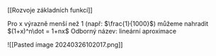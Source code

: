 [[Rozvoje základních funkcí]]

Pro x výrazně menší než 1 (např: $\frac{1}{1000}$) můžeme nahradit $(1+x)^n\dot = 1+nx$
Odborný název: lineární aproximace


![[Pasted image 20240326102017.png]]
